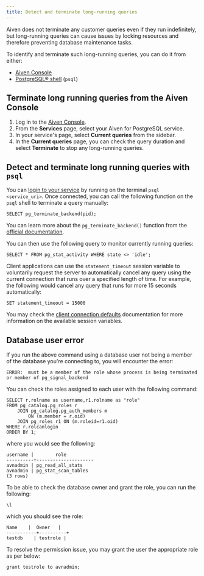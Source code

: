 ```yaml
---
title: Detect and terminate long-running queries
---
```


Aiven does not terminate any customer queries even if they run
indefinitely, but long-running queries can cause issues by locking
resources and therefore preventing database maintenance tasks.

To identify and terminate such long-running queries, you can do it from
either:

-   [Aiven Console](https://console.aiven.io)
-   [PostgreSQL®
    shell](https://www.postgresql.org/docs/current/app-psql.html)
    (`psql`)

## Terminate long running queries from the Aiven Console

1.  Log in to the [Aiven Console](https://console.aiven.io/).
2.  From the **Services** page, select your Aiven for PostgreSQL
    service.
3.  In your service's page, select **Current queries** from the
    sidebar.
4.  In the **Current queries** page, you can check the query duration
    and select **Terminate** to stop any long-running queries.

## Detect and terminate long running queries with `psql`

You can
[login to your service](/docs/products/postgresql/howto/connect-psql) by running on the terminal `psql <service_uri>`. Once
connected, you can call the following function on the `psql` shell to
terminate a query manually:

```
SELECT pg_terminate_backend(pid);
```

You can learn more about the `pg_terminate_backend()` function from the
[official
documentation](https://www.postgresql.org/docs/current/functions-admin.html).

You can then use the following query to monitor currently running
queries:

```
SELECT * FROM pg_stat_activity WHERE state <> 'idle';
```

Client applications can use the `statement_timeout` session variable to
voluntarily request the server to automatically cancel any query using
the current connection that runs over a specified length of time. For
example, the following would cancel any query that runs for more 15
seconds automatically:

```
SET statement_timeout = 15000
```

You may check the [client connection
defaults](https://www.postgresql.org/docs/current/runtime-config-client.html)
documentation for more information on the available session variables.

## Database user error

If you run the above command using a database user not being a member of
the database you're connecting to, you will encounter the error:

```
ERROR:  must be a member of the role whose process is being terminated or member of pg_signal_backend
```

You can check the roles assigned to each user with the following
command:

```
SELECT r.rolname as username,r1.rolname as "role"
FROM pg_catalog.pg_roles r
    JOIN pg_catalog.pg_auth_members m
        ON (m.member = r.oid)
    JOIN pg_roles r1 ON (m.roleid=r1.oid)
WHERE r.rolcanlogin
ORDER BY 1;
```

where you would see the following:

```
username |        role
----------+---------------------
avnadmin | pg_read_all_stats
avnadmin | pg_stat_scan_tables
(3 rows)
```

To be able to check the database owner and grant the role, you can run
the following:

```
\l
```

which you should see the role:

```
Name    |  Owner   |
-----------+----------+
testdb    | testrole |
```

To resolve the permission issue, you may grant the user the appropriate
role as per below:

```
grant testrole to avnadmin;
```
